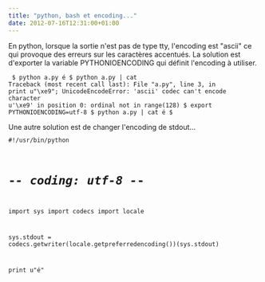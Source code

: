 ```yaml
---
title: "python, bash et encoding..."
date: 2012-07-16T12:31:00+01:00
---
```

En python, lorsque la sortie n'est pas de type tty, l'encoding est "ascii" ce qui provoque des erreurs sur les caractères accentués. La solution est d'exporter la variable PYTHONIOENCODING qui définit l'encoding à utiliser.  <code><pre>
$ python a.py 
é
$ python a.py | cat
Traceback (most recent call last):
  File "a.py", line 3, in <module>
    print u"\xe9";
UnicodeEncodeError: 'ascii' codec can't encode character u'\xe9' in position 0: 
ordinal not in range(128)
$ export PYTHONIOENCODING=utf-8 
$ python a.py | cat
é
$
</pre></code> Une autre solution est de changer l'encoding de stdout...  <code><pre>
#!/usr/bin/python
# -*- coding: utf-8 -*-

import sys
import codecs
import locale

sys.stdout = codecs.getwriter(locale.getpreferredencoding())(sys.stdout)

print u"é"
</pre></code>
